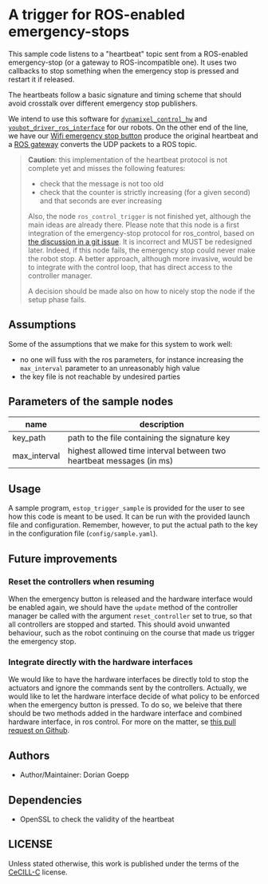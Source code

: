 # A trigger for ROS-enabled emergency-stops

This sample code listens to a "heartbeat" topic sent from a ROS-enabled emergency-stop (or a gateway to ROS-incompatible one). It uses two callbacks to stop something when the emergency stop is pressed and restart it if released.

The heartbeats follow a basic signature and timing scheme that should avoid crosstalk over different emergency stop publishers.

We intend to use this software for [`dynamixel_control_hw`][dynamixel_control_hw] and [`youbot_driver_ros_interface`][youbot_driver_ros_interface] for our robots. On the other end of the line, we have our [Wifi emergency stop button][esp8266-estop] produce the original heartbeat and a [ROS gateway][gateway] converts the UDP packets to a ROS topic.

<!-- TODO: drawing of the data flow from e-stop to robot -->

> **Caution**: this implementation of the heartbeat protocol is not complete yet and misses the following features:
>
> - check that the message is not too old
> - check that the counter is strictly increasing (for a given second) and that seconds are ever increasing
>
> Also, the node `ros_control_trigger` is not finished yet, although the main ideas are already there. Please note that this node is a first integration of the emergency-stop protocol for ros_control, based on [the discussion in a git issue][discussion_issue]. It is incorrect and MUST be redesigned later. Indeed, if this node fails, the emergency stop could never make the robot stop. A better approach, although more invasive, would be to integrate with the control loop, that has direct access to the controller manager.
>
> A decision should be made also on how to nicely stop the node if the setup phase fails.

## Assumptions

Some of the assumptions that we make for this system to work well:

- no one will fuss with the ros parameters, for instance increasing the `max_interval` parameter to an unreasonably high value
- the key file is not reachable by undesired parties

## Parameters of the sample nodes

| name         | description                                                  |
| ------------ | ------------------------------------------------------------ |
| key_path     | path to the file containing the signature key                |
| max_interval | highest allowed time interval between two heartbeat messages (in ms)|

## Usage

A sample program, `estop_trigger_sample` is provided for the user to see how this code is meant to be used. It can be run with the provided launch file and configuration. Remember, however, to put the actual path to the key in the configuration file (`config/sample.yaml`).

## Future improvements

### Reset the controllers when resuming

When the emergency button is released and the hardware interface would be enabled again, we should have the `update` method of the controller manager be called with the argument `reset_controller` set to true, so that all controllers are stopped and started. This should avoid unwanted behaviour, such as the robot continuing on the course that made us trigger the emergency stop.

### Integrate directly with the hardware interfaces

We would like to have the hardware interfaces be directly told to stop the actuators and ignore the commands sent by the controllers. Actually, we would like to let the hardware interface decide of what policy to be enforced when the emergency button is pressed. To do so, we beleive that there should be two methods added in the hardware interface and combined hardware interface, in ros control. For more on the matter, se [this pull request on Github](https://github.com/ros-controls/ros_control/pull/294).

## Authors

- Author/Maintainer: Dorian Goepp

## Dependencies

- OpenSSL to check the validity of the heartbeat

## LICENSE

Unless stated otherwise, this work is published under the terms of the [CeCILL-C] license.

[dynamixel_control_hw]: https://github.com/resibots/dynamixel_control_hw/
[youbot_driver_ros_interface]: https://github.com/youbot/youbot_driver_ros_interface
[CeCILL-C]: http://www.cecill.info/index.en.html
[esp8266-estop]: https://gitlab.inria.fr/dgoepp/esp8266_e_stop
[gateway]: https://gitlab.inria.fr/dgoepp/estop-gateway
[discussion_issue]: https://github.com/ros-controls/ros_control/issues/129

